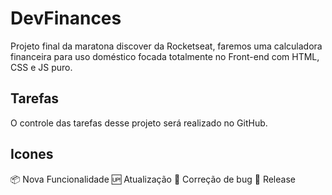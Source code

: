 # DevFinances

Projeto final da maratona discover da Rocketseat, faremos uma calculadora financeira para uso doméstico focada totalmente no Front-end com HTML, CSS e JS puro.

## Tarefas

O controle das tarefas desse projeto será realizado no GitHub.

## Icones

:package: Nova Funcionalidade
:up: Atualização
:bug: Correção de bug
:checkered_flag: Release